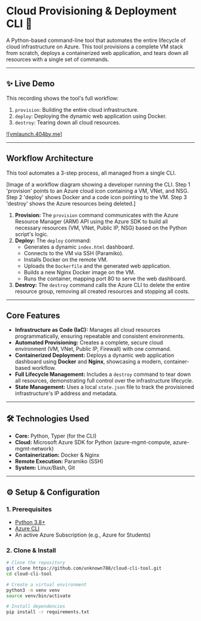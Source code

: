 # Cloud Provisioning & Deployment CLI 🚀

A Python-based command-line tool that automates the entire lifecycle of cloud infrastructure on Azure. This tool provisions a complete VM stack from scratch, deploys a containerized web application, and tears down all resources with a single set of commands.

---

## ✨ Live Demo

This recording shows the tool's full workflow:
1.  `provision`: Building the entire cloud infrastructure.
2.  `deploy`: Deploying the dynamic web application using Docker.
3.  `destroy`: Tearing down all cloud resources.

[![vmlaunch.404by.me]](https://vmlaunch.404by.me/)

---

##  Workflow Architecture

This tool automates a 3-step process, all managed from a single CLI.

[Image of a workflow diagram showing a developer running the CLI. 
Step 1 'provision' points to an Azure cloud icon containing a VM, VNet, and NSG. 
Step 2 'deploy' shows Docker and a code icon pointing to the VM. 
Step 3 'destroy' shows the Azure resources being deleted.]

1.  **Provision:** The `provision` command communicates with the Azure Resource Manager (ARM) API using the Azure SDK to build all necessary resources (VM, VNet, Public IP, NSG) based on the Python script's logic.
2.  **Deploy:** The `deploy` command:
    * Generates a dynamic `index.html` dashboard.
    * Connects to the VM via SSH (Paramiko).
    * Installs Docker on the remote VM.
    * Uploads the `Dockerfile` and the generated web application.
    * Builds a new Nginx Docker image on the VM.
    * Runs the container, mapping port 80 to serve the web dashboard.
3.  **Destroy:** The `destroy` command calls the Azure CLI to delete the entire resource group, removing all created resources and stopping all costs.

---

## Core Features

* **Infrastructure as Code (IaC):** Manages all cloud resources programmatically, ensuring repeatable and consistent environments.
* **Automated Provisioning:** Creates a complete, secure cloud environment (VM, VNet, Public IP, Firewall) with one command.
* **Containerized Deployment:** Deploys a dynamic web application dashboard using **Docker** and **Nginx**, showcasing a modern, container-based workflow.
* **Full Lifecycle Management:** Includes a `destroy` command to tear down all resources, demonstrating full control over the infrastructure lifecycle.
* **State Management:** Uses a local `state.json` file to track the provisioned infrastructure's IP address and metadata.

---

## 🛠️ Technologies Used

* **Core:** Python, Typer (for the CLI)
* **Cloud:** Microsoft Azure SDK for Python (azure-mgmt-compute, azure-mgmt-network)
* **Containerization:** Docker & Nginx
* **Remote Execution:** Paramiko (SSH)
* **System:** Linux/Bash, Git

---

## ⚙️ Setup & Configuration

### 1. Prerequisites
* [Python 3.8+](https://www.python.org/)
* [Azure CLI](https://learn.microsoft.com/en-us/cli/azure/install-azure-cli)
* An active Azure Subscription (e.g., Azure for Students)

### 2. Clone & Install
```bash
# Clone the repository
git clone https://github.com/unknown788/cloud-cli-tool.git
cd cloud-cli-tool

# Create a virtual environment
python3 -m venv venv
source venv/bin/activate

# Install dependencies
pip install -r requirements.txt




